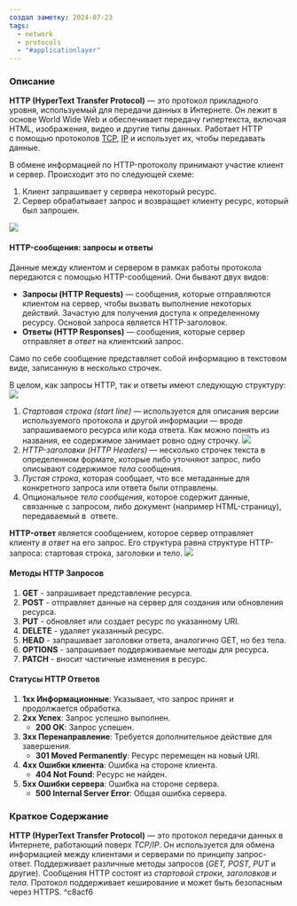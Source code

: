 ```yaml
---
создал заметку: 2024-07-23
tags:
  - network
  - protocols
  - "#applicationlayer"
---
```

### Описание

**HTTP (HyperText Transfer Protocol)** — это протокол прикладного уровня, используемый для передачи данных в Интернете. Он лежит в основе World Wide Web и обеспечивает передачу гипертекста, включая HTML, изображения, видео и другие типы данных. Работает HTTP с помощью протоколов [TCP](../transport-layer/TCP.md), [IP](../internet-layer/IP.md) и использует их, чтобы передавать данные.

В обмене информацией по HTTP-протоколу принимают участие клиент и сервер. Происходит это по следующей схеме: 

1. Клиент запрашивает у сервера некоторый ресурс.
2. Сервер обрабатывает запрос и возвращает клиенту ресурс, который был запрошен.

![](https://i.imgur.com/sdIvgY8.png)

#### HTTP-сообщения: запросы и ответы

Данные между клиентом и сервером в рамках работы протокола передаются с помощью HTTP-сообщений. Они бывают двух видов:

- **Запросы (HTTP Requests)** — сообщения, которые отправляются клиентом на сервер, чтобы вызвать выполнение некоторых действий. Зачастую для получения доступа к определенному ресурсу. Основой запроса является HTTP-заголовок.
- **Ответы (HTTP Responses)** — сообщения, которые сервер отправляет _в ответ_ на клиентский запрос.

Само по себе сообщение представляет собой информацию в текстовом виде, записанную в несколько строчек.

В целом, как запросы HTTP, так и ответы имеют следующую структуру:
![](https://i.imgur.com/hQUlsFg.png)

1. _Стартовая строка (start line)_ — используется для описания версии используемого протокола и другой информации — вроде запрашиваемого ресурса или кода ответа. Как можно понять из названия, ее содержимое занимает ровно одну строчку.
	![](https://i.imgur.com/IMYfv34.png)
1. _HTTP-заголовки (HTTP Headers)_ — несколько строчек текста в определенном формате, которые либо уточняют запрос, либо описывают содержимое _тела_ сообщения.
2. *Пустая строка*, которая сообщает, что все метаданные для конкретного запроса или ответа были отправлены.
3. Опциональное _тело сообщения_, которое содержит данные, связанные с запросом, либо документ (например HTML-страницу), передаваемый в  ответе.

**HTTP-ответ** является сообщением, которое сервер отправляет клиенту _в ответ_ на его запрос. Его структура равна структуре HTTP-запроса: стартовая строка, заголовки и тело.
![](https://i.imgur.com/k2eQGEJ.png)
#### Методы HTTP Запросов

1. **GET** - запрашивает представление ресурса.
2. **POST** - отправляет данные на сервер для создания или обновления ресурса.
3. **PUT** - обновляет или создает ресурс по указанному URI.
4. **DELETE** - удаляет указанный ресурс.
5. **HEAD** - запрашивает заголовки ответа, аналогично GET, но без тела.
6. **OPTIONS** - запрашивает поддерживаемые методы для ресурса.
7. **PATCH** - вносит частичные изменения в ресурс.
#### Статусы HTTP Ответов

1. **1xx Информационные**: Указывает, что запрос принят и продолжается обработка.
2. **2xx Успех**: Запрос успешно выполнен.
	- **200 OK**: Запрос успешен.
3. **3xx Перенаправление**: Требуется дополнительное действие для завершения.
	- **301 Moved Permanently**: Ресурс перемещен на новый URI.
4. **4xx Ошибки клиента**: Ошибка на стороне клиента.
	- **404 Not Found**: Ресурс не найден.
5. **5xx Ошибки сервера**: Ошибка на стороне сервера.
	- **500 Internal Server Error**: Общая ошибка сервера.

### Краткое Содержание

**HTTP (HyperText Transfer Protocol)** — это протокол передачи данных в Интернете, работающий поверх *TCP/IP*. Он используется для обмена информацией между клиентами и серверами по принципу запрос-ответ. Поддерживает различные методы запросов (*GET, POST, PUT* и другие). Сообщения HTTP состоят из *стартовой строки, заголовков и тела*. Протокол поддерживает кеширование и может быть безопасным через HTTPS. ^c8acf6